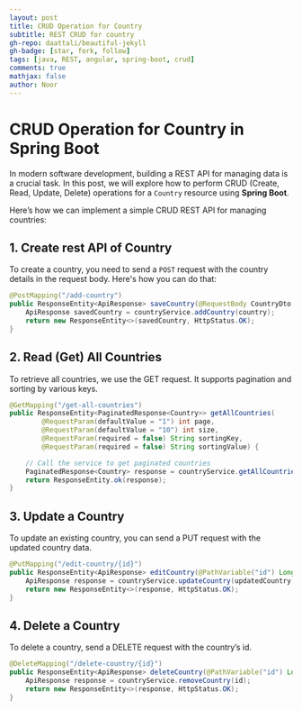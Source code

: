 ```yaml
---
layout: post
title: CRUD Operation for Country
subtitle: REST CRUD for country
gh-repo: daattali/beautiful-jekyll
gh-badge: [star, fork, follow]
tags: [java, REST, angular, spring-boot, crud]
comments: true
mathjax: false
author: Noor
---
```


# CRUD Operation for Country in Spring Boot  

In modern software development, building a REST API for managing data is a crucial task. In this post, we will explore how to perform CRUD (Create, Read, Update, Delete) operations for a `Country` resource using **Spring Boot**.

Here’s how we can implement a simple CRUD REST API for managing countries:

## 1. **Create rest API of Country**  

To create a country, you need to send a `POST` request with the country details in the request body. Here's how you can do that:

```java
@PostMapping("/add-country")
public ResponseEntity<ApiResponse> saveCountry(@RequestBody CountryDto country) {
    ApiResponse savedCountry = countryService.addCountry(country);
    return new ResponseEntity<>(savedCountry, HttpStatus.OK);
}
```

## 2. **Read (Get) All Countries**  

To retrieve all countries, we use the GET request. It supports pagination and sorting by various keys.

```java
@GetMapping("/get-all-countries")
public ResponseEntity<PaginatedResponse<Country>> getAllCountries(
        @RequestParam(defaultValue = "1") int page,
        @RequestParam(defaultValue = "10") int size,
        @RequestParam(required = false) String sortingKey,
        @RequestParam(required = false) String sortingValue) {

    // Call the service to get paginated countries
    PaginatedResponse<Country> response = countryService.getAllCountries(page, size, sortingKey, sortingValue);
    return ResponseEntity.ok(response);
}
```

## 3. **Update a Country**  

To update an existing country, you can send a PUT request with the updated country data.

```java
@PutMapping("/edit-country/{id}")
public ResponseEntity<ApiResponse> editCountry(@PathVariable("id") Long id, @RequestBody CountryDto updatedCountry) {
    ApiResponse response = countryService.updateCountry(updatedCountry, id);
    return new ResponseEntity<>(response, HttpStatus.OK);
}
```

## 4. **Delete a Country**  

To delete a country, send a DELETE request with the country’s id.

```java
@DeleteMapping("/delete-country/{id}")
public ResponseEntity<ApiResponse> deleteCountry(@PathVariable("id") Long id) {
    ApiResponse response = countryService.removeCountry(id);
    return new ResponseEntity<>(response, HttpStatus.OK);
}
```